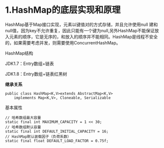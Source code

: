 # 1.HashMap的底层实现和原理

HashMap基于Map接口实现，元素以键值对的方式存储，并且允许使用null 建和null值，因为key不允许重复，因此只能有一个键为null,另外HashMap不能保证放入元素的顺序，它是无序的，和放入的顺序并不能相同。HashMap是线程不安全的，如果需要考虑并发，则需要使用ConcurrentHashMap。

HashMap结构

JDK1.7：Entry数组+链表

JDK1.8：Entry数组+链表红黑树

**继承关系**

```
public class HashMap<K,V>extends AbstractMap<K,V>
    implements Map<K,V>, Cloneable, Serializable
```

基本属性

```
// 哈希数组最大容量
static final int MAXIMUM_CAPACITY = 1 << 30;
// 哈希数组默认容量
static final int DEFAULT_INITIAL_CAPACITY = 16;
// HashMap默认装载因子（负荷系数）     
static final float DEFAULT_LOAD_FACTOR = 0.75f;     

```



